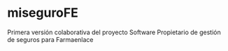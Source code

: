 # miseguroFE
Primera versión colaborativa del proyecto
Software Propietario de gestión de seguros para Farmaenlace
